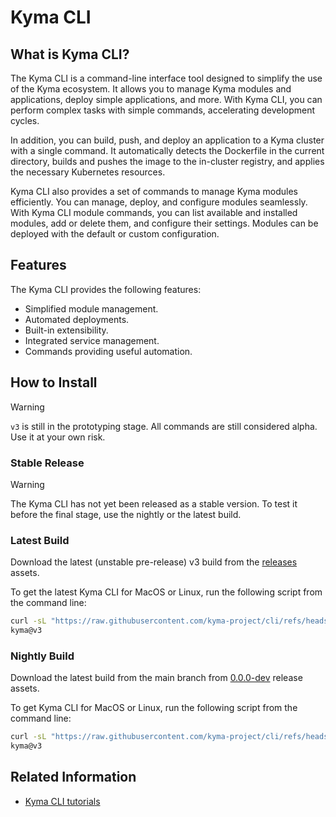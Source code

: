 # Kyma CLI

## What is Kyma CLI?

The Kyma CLI is a command-line interface tool designed to simplify the use of the Kyma ecosystem. It allows you to manage Kyma modules and applications, deploy simple applications, and more. With Kyma CLI, you can perform complex tasks with simple commands, accelerating development cycles.

In addition, you can build, push, and deploy an application to a Kyma cluster with a single command. It automatically detects the Dockerfile in the current directory, builds and pushes the image to the in-cluster registry, and applies the necessary Kubernetes resources.

Kyma CLI also provides a set of commands to manage Kyma modules efficiently. You can manage, deploy, and configure modules seamlessly. With Kyma CLI module commands, you can list available and installed modules, add or delete them, and configure their settings. Modules can be deployed with the default or custom configuration. 
## Features
The Kyma CLI provides the following features:

- Simplified module management.
- Automated deployments.
- Built-in extensibility.
- Integrated service management.
- Commands providing useful automation.

## How to Install

> [!WARNING]
> `v3` is still in the prototyping stage. All commands are still considered alpha. Use it at your own risk.

### Stable Release

> [!WARNING]
> The Kyma CLI has not yet been released as a stable version. To test it before the final stage, use the nightly or the latest build.

### Latest Build

Download the latest (unstable pre-release) v3 build from the [releases](https://github.com/kyma-project/cli/releases) assets.

To get the latest Kyma CLI for MacOS or Linux, run the following script from the command line:

```sh
curl -sL "https://raw.githubusercontent.com/kyma-project/cli/refs/heads/main/hack/install_cli_latest.sh" | sh -
kyma@v3
```

### Nightly Build

Download the latest build from the main branch from [0.0.0-dev](https://github.com/kyma-project/cli/releases/tag/0.0.0-dev) release assets.

To get Kyma CLI for MacOS or Linux, run the following script from the command line:

```sh
curl -sL "https://raw.githubusercontent.com/kyma-project/cli/refs/heads/main/hack/install_cli_nightly.sh" | sh -
kyma@v3
```

## Related Information

- [Kyma CLI tutorials](tutorials/README.md)